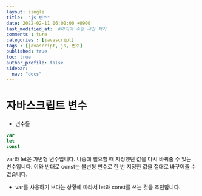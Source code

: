 ```yaml
---
layout: single
title:  "js 변수"
date: 2022-02-11 06:00:00 +0900
last_modified_at:  #마지막 수정 시간 적기
comments : ture
categories : [javascript]
tags : [javascript, js, 변수]
published: true
toc: true 
author_profile: false
sidebar: 
  nav: "docs"
---
```


# 자바스크립트 변수

+ 변수들

```javascript
var
let
const
```

var와 let은 가변형 변수입니다. 나중에 필요할 때 지정했던 값을 다시 바꿔줄 수 있는 변수입니다. 이와 반대로 const는 불변형 변수로 한 번 지정한 값을 절대로 바꾸어줄 수 없습니다.


+ var를 사용하기 보다는 상황에 따라서 let과 const를 쓰는 것을 추천합니다.